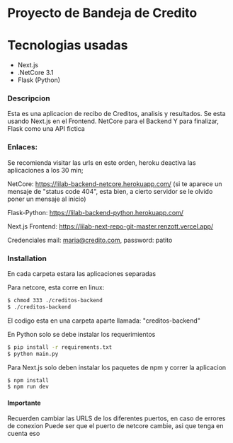 # Proyecto de Bandeja de Credito


# Tecnologias usadas

  - Next.js
  - .NetCore 3.1
  - Flask (Python)


### Descripcion

Esta es una aplicacion de recibo de Creditos, analisis y resultados.
Se esta usando Next.js en el Frontend.
NetCore para el Backend
Y para finalizar, Flask como una API fictica

### Enlaces:

Se recomienda visitar las urls en este orden, heroku deactiva las aplicaciones a los 30 min;

NetCore:
https://lilab-backend-netcore.herokuapp.com/ (si te aparece un mensaje de "status code 404", esta bien, a cierto servidor se le olvido poner un mensaje al inicio)

Flask-Python:
https://lilab-backend-python.herokuapp.com/

Next.js Frontend:
https://lilab-next-repo-git-master.renzott.vercel.app/

Credenciales
mail: maria@credito.com,
password: patito

### Installation

En cada carpeta estara las aplicaciones separadas

Para netcore, esta corre en linux:
```sh
$ chmod 333 ./creditos-backend   
$ ./creditos-backend 
```
El codigo esta en una carpeta aparte llamada: "creditos-backend"


En Python solo se debe instalar los requerimientos 

```sh
$ pip install -r requirements.txt
$ python main.py
```

Para Next.js solo deben instalar los paquetes de npm y correr la aplicacion
```sh
$ npm install
$ npm run dev
```

#### Importante

Recuerden cambiar las URLS de los diferentes puertos, en caso de errores de conexion
Puede ser que el puerto de netcore cambie, asi que tenga en cuenta eso

